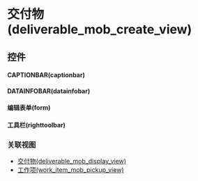 # 交付物(deliverable_mob_create_view)  <!-- {docsify-ignore-all} -->



## 控件
#### CAPTIONBAR(captionbar)
#### DATAINFOBAR(datainfobar)
#### 编辑表单(form)
#### 工具栏(righttoolbar)


### 关联视图
  * [交付物(deliverable_mob_display_view)](app/view/deliverable_mob_display_view)
  * [工作项(work_item_mob_pickup_view)](app/view/work_item_mob_pickup_view)

<script>
 const { createApp } = Vue
  createApp({
    data() {
      return {

      }
    }
  }).use(ElementPlus).mount('#app')
</script>